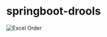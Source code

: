 # springboot-drools

![Excel Order](https://raw.githubusercontent.com/STDevDos/spring-practices/master/springboot-drools/src/test/resources/assets/excel_order.png)
